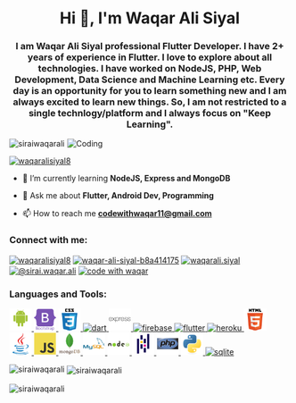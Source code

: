 <h1 align="center">Hi 👋, I'm Waqar Ali Siyal</h1>
<h3 align="center">I am Waqar Ali Siyal professional Flutter Developer. I have 2+ years of experience in Flutter. I love to explore about all technologies. I have worked on NodeJS, PHP, Web Development, Data Science and Machine Learning etc. Every day is an opportunity for you to learn something new and I am always excited to learn new things. So, I am not restricted to a single technlogy/platform and I always focus on "Keep Learning".</h3>
<img align="right" alt="Coding" width="400" src="https://static1.s123-cdn-static-a.com/uploads/5555641/normal_614650aa3c2a1.gif">

<p align="left"> <img src="https://komarev.com/ghpvc/?username=siraiwaqarali&label=Profile%20views&color=0e75b6&style=flat" alt="siraiwaqarali" /> </p>

<p align="left"> <a href="https://twitter.com/waqaralisiyal8" target="blank"><img src="https://img.shields.io/twitter/follow/waqaralisiyal8?logo=twitter&style=for-the-badge" alt="waqaralisiyal8" /></a> </p>

- 🌱 I’m currently learning **NodeJS, Express and MongoDB**

- 💬 Ask me about **Flutter, Android Dev, Programming**

- 📫 How to reach me **codewithwaqar11@gmail.com**

<h3 align="left">Connect with me:</h3>
<p align="left">
<a href="https://twitter.com/waqaralisiyal8" target="_blank"><img align="center" src="https://raw.githubusercontent.com/rahuldkjain/github-profile-readme-generator/master/src/images/icons/Social/twitter.svg" alt="waqaralisiyal8" height="30" width="40" /></a>
<a href="https://linkedin.com/in/waqar-ali-siyal-b8a414175" target="_blank"><img align="center" src="https://raw.githubusercontent.com/rahuldkjain/github-profile-readme-generator/master/src/images/icons/Social/linked-in-alt.svg" alt="waqar-ali-siyal-b8a414175" height="30" width="40" /></a>
<a href="https://fb.com/waqarali.siyal" target="_blank"><img align="center" src="https://raw.githubusercontent.com/rahuldkjain/github-profile-readme-generator/master/src/images/icons/Social/facebook.svg" alt="waqarali.siyal" height="30" width="40" /></a>
<a href="https://medium.com/@sirai.waqar.ali" target="_blank"><img align="center" src="https://raw.githubusercontent.com/rahuldkjain/github-profile-readme-generator/master/src/images/icons/Social/medium.svg" alt="@sirai.waqar.ali" height="30" width="40" /></a>
<a href="https://www.youtube.com/channel/UCvmWUBeFxrEk6ItT06nQjfw" target="_blank"><img align="center" src="https://raw.githubusercontent.com/rahuldkjain/github-profile-readme-generator/master/src/images/icons/Social/youtube.svg" alt="code with waqar" height="30" width="40" /></a>
</p>

<h3 align="left">Languages and Tools:</h3>
<p align="left"> <a href="https://developer.android.com" target="_blank" rel="noreferrer"> <img src="https://raw.githubusercontent.com/devicons/devicon/master/icons/android/android-original-wordmark.svg" alt="android" width="40" height="40"/> </a> <a href="https://getbootstrap.com" target="_blank" rel="noreferrer"> <img src="https://raw.githubusercontent.com/devicons/devicon/master/icons/bootstrap/bootstrap-plain-wordmark.svg" alt="bootstrap" width="40" height="40"/> </a> <a href="https://www.w3schools.com/css/" target="_blank" rel="noreferrer"> <img src="https://raw.githubusercontent.com/devicons/devicon/master/icons/css3/css3-original-wordmark.svg" alt="css3" width="40" height="40"/> </a> <a href="https://dart.dev" target="_blank" rel="noreferrer"> <img src="https://www.vectorlogo.zone/logos/dartlang/dartlang-icon.svg" alt="dart" width="40" height="40"/> </a> <a href="https://expressjs.com" target="_blank" rel="noreferrer"> <img src="https://raw.githubusercontent.com/devicons/devicon/master/icons/express/express-original-wordmark.svg" alt="express" width="40" height="40"/> </a> <a href="https://firebase.google.com/" target="_blank" rel="noreferrer"> <img src="https://www.vectorlogo.zone/logos/firebase/firebase-icon.svg" alt="firebase" width="40" height="40"/> </a> <a href="https://flutter.dev" target="_blank" rel="noreferrer"> <img src="https://www.vectorlogo.zone/logos/flutterio/flutterio-icon.svg" alt="flutter" width="40" height="40"/> </a> <a href="https://heroku.com" target="_blank" rel="noreferrer"> <img src="https://www.vectorlogo.zone/logos/heroku/heroku-icon.svg" alt="heroku" width="40" height="40"/> </a> <a href="https://www.w3.org/html/" target="_blank" rel="noreferrer"> <img src="https://raw.githubusercontent.com/devicons/devicon/master/icons/html5/html5-original-wordmark.svg" alt="html5" width="40" height="40"/> </a> <a href="https://www.java.com" target="_blank" rel="noreferrer"> <img src="https://raw.githubusercontent.com/devicons/devicon/master/icons/java/java-original.svg" alt="java" width="40" height="40"/> </a> <a href="https://developer.mozilla.org/en-US/docs/Web/JavaScript" target="_blank" rel="noreferrer"> <img src="https://raw.githubusercontent.com/devicons/devicon/master/icons/javascript/javascript-original.svg" alt="javascript" width="40" height="40"/> </a> <a href="https://www.mongodb.com/" target="_blank" rel="noreferrer"> <img src="https://raw.githubusercontent.com/devicons/devicon/master/icons/mongodb/mongodb-original-wordmark.svg" alt="mongodb" width="40" height="40"/> </a> <a href="https://www.mysql.com/" target="_blank" rel="noreferrer"> <img src="https://raw.githubusercontent.com/devicons/devicon/master/icons/mysql/mysql-original-wordmark.svg" alt="mysql" width="40" height="40"/> </a> <a href="https://nodejs.org" target="_blank" rel="noreferrer"> <img src="https://raw.githubusercontent.com/devicons/devicon/master/icons/nodejs/nodejs-original-wordmark.svg" alt="nodejs" width="40" height="40"/> </a> <a href="https://pandas.pydata.org/" target="_blank" rel="noreferrer"> <img src="https://raw.githubusercontent.com/devicons/devicon/2ae2a900d2f041da66e950e4d48052658d850630/icons/pandas/pandas-original.svg" alt="pandas" width="40" height="40"/> </a> <a href="https://www.php.net" target="_blank" rel="noreferrer"> <img src="https://raw.githubusercontent.com/devicons/devicon/master/icons/php/php-original.svg" alt="php" width="40" height="40"/> </a> <a href="https://www.python.org" target="_blank" rel="noreferrer"> <img src="https://raw.githubusercontent.com/devicons/devicon/master/icons/python/python-original.svg" alt="python" width="40" height="40"/> </a> <a href="https://www.sqlite.org/" target="_blank" rel="noreferrer"> <img src="https://www.vectorlogo.zone/logos/sqlite/sqlite-icon.svg" alt="sqlite" width="40" height="40"/> </a> </p>

<p><img align="left" src="https://github-readme-stats.vercel.app/api/top-langs?username=siraiwaqarali&show_icons=true&locale=en&layout=compact" alt="siraiwaqarali" /></p>

<p>&nbsp;<img align="center" src="https://github-readme-stats.vercel.app/api?username=siraiwaqarali&show_icons=true&locale=en" alt="siraiwaqarali" /></p>

<p><img align="center" src="https://github-readme-streak-stats.herokuapp.com/?user=siraiwaqarali&" alt="siraiwaqarali" /></p>

